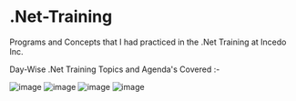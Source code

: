 # .Net-Training
Programs and Concepts that I had practiced in the .Net Training at Incedo Inc.

Day-Wise .Net Training Topics and Agenda's Covered :-



![image](https://user-images.githubusercontent.com/44071644/158123294-0f81b610-cd22-420f-910f-f5a7e024fb4e.png)
![image](https://user-images.githubusercontent.com/44071644/158123458-fb3819d8-8dc3-4e5f-9f34-87668b704b83.png)
![image](https://user-images.githubusercontent.com/44071644/158123480-f7ec7827-03af-4b4c-9b0d-899e65d06ff7.png)
![image](https://user-images.githubusercontent.com/44071644/158123497-6688e163-0bc1-4f57-8ed5-1d194863b77d.png)
